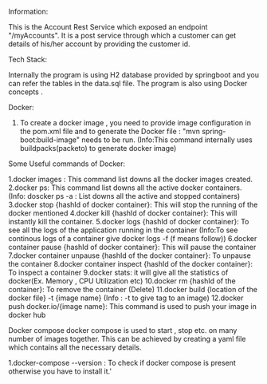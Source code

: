 Information:

This is the Account Rest Service which exposed an endpoint "/myAccounts".
It is a post service through which a customer can get details of his/her account by providing the customer id.

Tech Stack:

Internally the program is using H2 database provided by springboot and you can refer the tables in the data.sql file.
The program is also using Docker concepts .

Docker:

1. To create a docker image , you need to provide image configuration in the pom.xml file and to generate the Docker file : "mvn spring-boot:build-image" needs to be run.
(Info:This command internally uses buildpacks(packeto) to generate docker image)


Some Useful commands of Docker:

1.docker images : This command list downs all the docker images created.
2.docker ps: This command list downs all the active docker containers.
(Info: doscker ps -a : List downs all the active and stopped containers)
3.docker stop {hashId of docker container}: This will stop the running of the docker mentioned
4.docker kill {hashId of docker container}: This will instantly kill the container.
5.docker logs {hashId of docker container}: To see all the logs of the application running in the container
(Info:To see continous logs of a container give docker logs -f (f means follow))
6.docker container pause {hashId of docker container}: This will pause the container 
7.docker container unpause {hashId of the docker container}: To unpause the container
8.docker container inspect {hashId of the docker container}: To inspect a container 
9.docker stats: it will give all the statistics of docker(Ex. Memory , CPU Utilization etc)
10.docker rm {hashId of the container}: To remove the container (Delete)
11.docker build {location of the docker file} -t {image name}
(Info : -t to give tag to an image)
12.docker push docker.io/{image name}: This command is used to push your image in docker hub

Docker compose
docker compose is used to start , stop etc. on many number of images together.
This can be achieved by creating a yaml file which contains all the necessary details.

1.docker-compose --version : To check if docker compose is present otherwise you have to install it.'

